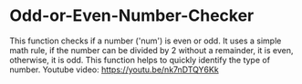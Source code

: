 # Odd-or-Even-Number-Checker
This function checks if a number ('num') is even or odd. It uses a simple math rule, if the number can be divided by 2 without a remainder, it is even, otherwise, it is odd. This function helps to quickly identify the type of number.
Youtube video: https://youtu.be/nk7nDTQY6Kk
